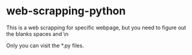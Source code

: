 # web-scrapping-python
This is a web scrapping for specific webpage, but you need to figure out the blanks spaces and \n

Only you can visit the *.py files.
